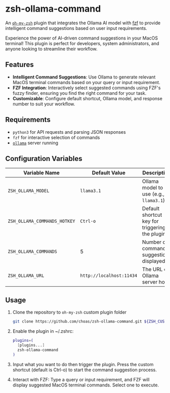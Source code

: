 # zsh-ollama-command

An [`oh-my-zsh`](https://ohmyz.sh) plugin that integrates the Ollama AI model
with [fzf](https://github.com/junegunn/fzf) to provide intelligent command
suggestions based on user input requirements.

Experience the power of AI-driven command suggestions in your MacOS terminal! This
plugin is perfect for developers, system administrators, and anyone looking to
streamline their workflow.

## Features

* **Intelligent Command Suggestions**: Use Ollama to generate relevant MacOS
  terminal commands based on your query or input requirement.
* **FZF Integration**: Interactively select suggested commands using FZF's fuzzy
  finder, ensuring you find the right command for your task.
* **Customizable**: Configure default shortcut, Ollama model, and response number
  to suit your workflow.

## Requirements

* `python3` for API requests and parsing JSON responses
* `fzf` for interactive selection of commands
* [`ollama`](https://ollama.com/) server running

## Configuration Variables

| Variable Name                | Default Value            | Description                                    |
|------------------------------|--------------------------|------------------------------------------------|
| `ZSH_OLLAMA_MODEL`           | `llama3.1`               | Ollama model to use (e.g., `llama3.1`)         |
| `ZSH_OLLAMA_COMMANDS_HOTKEY` | `Ctrl-o`                 | Default shortcut key for triggering the plugin |
| `ZSH_OLLAMA_COMMANDS`        | 5                        | Number of command suggestions displayed        |
| `ZSH_OLLAMA_URL`             | `http://localhost:11434` | The URL of Ollama server host                  |

## Usage

1. Clone the repository to `oh-my-zsh` custom plugin folder

    ```bash
    git clone https://github.com/choas/zsh-ollama-command.git ${ZSH_CUSTOM:-~/.oh-my-zsh/custom}/plugins/zsh-ollama-command
    ```

2. Enable the plugin in ~/.zshrc:

    ```bash
    plugins=(
      [plugins...]
      zsh-ollama-command
    )
    ```

3. Input what you want to do then trigger the plugin. Press the custom shortcut (default is Ctrl-o) to start
   the command suggestion process.

4. Interact with FZF: Type a query or input requirement, and FZF will display
   suggested MacOS terminal commands. Select one to execute.
